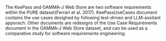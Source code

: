 The KeePass and GAMMA-J Web Store are two software requirements within the PURE dataset(Ferrari et al. 2017). 
KeePassUseCases document contains the use cases desighed by following test-driven and LLM-assitant apporach.
Other documents are redesigns of the Use Case Requirements document in the GAMMA-J Web Store dataset, and can be used as a comparative study for software requirements engineering.
